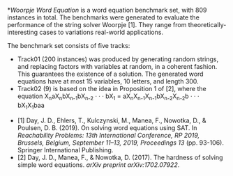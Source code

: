 **Woorpje Word Equation* is a word equation benchmark set, with 809 instances in total. The benchmarks were generated to evaluate the performance of the string solver Woorpje [1]. They range from theoretically-interesting cases to variations real-world applications.

The benchmark set consists of five tracks:
* Track01 (200 instances) was produced by generating random strings, and replacing factors with variables at random, in a coherent fashion. This guarantees the existence of a solution. The generated word equations have at most 15 variables, 10 letters, and length 300. 
* Track02 (9) is based on the idea in Proposition 1 of [2], where the equation X<sub>n</sub>aX<sub>n</sub>bX<sub>n-1</sub>bX<sub>n-2</sub> · · · bX<sub>1</sub> = aX<sub>n</sub>X<sub>n-1</sub>X<sub>n-1</sub>bX<sub>n-2</sub>X<sub>n-2</sub>b · · · bX<sub>1</sub>X<sub>1</sub>baa


- [1] Day, J. D., Ehlers, T., Kulczynski, M., Manea, F., Nowotka, D., & Poulsen, D. B. (2019). On solving word equations using SAT. In _Reachability Problems: 13th International Conference, RP 2019, Brussels, Belgium, September 11–13, 2019, Proceedings 13_ (pp. 93-106). Springer International Publishing.
- [2] Day, J. D., Manea, F., & Nowotka, D. (2017). The hardness of solving simple word equations. _arXiv preprint arXiv:1702.07922_.


